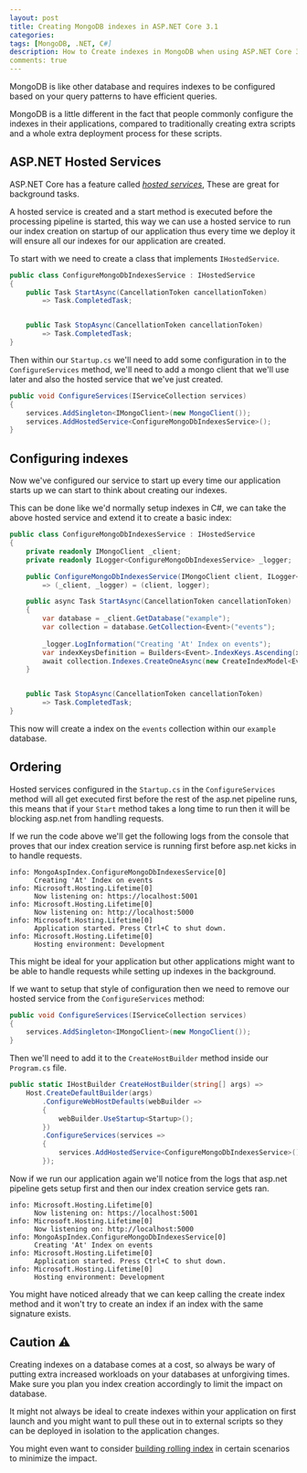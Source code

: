 ```yaml
---
layout: post
title: Creating MongoDB indexes in ASP.NET Core 3.1
categories:
tags: [MongoDB, .NET, C#]
description: How to Create indexes in MongoDB when using ASP.NET Core 3.1
comments: true
---
```


MongoDB is like other database and requires indexes to be configured based on your query patterns to have efficient queries.

MongoDB is a little different in the fact that people commonly configure the indexes in their applications, compared to traditionally creating extra scripts and a whole extra deployment process for these scripts.

## ASP.NET Hosted Services

ASP.NET Core has a feature called _[hosted services](https://docs.microsoft.com/en-us/aspnet/core/fundamentals/host/hosted-services?)_, These are great for background tasks.

A hosted service is created and a start method is executed before the processing pipeline is started, this way we can use a hosted service to run our index creation on startup of our application thus every time we deploy it will ensure all our indexes for our application are created.

To start with we need to create a class that implements `IHostedService`.

```csharp
public class ConfigureMongoDbIndexesService : IHostedService
{ 
    public Task StartAsync(CancellationToken cancellationToken)
        => Task.CompletedTask;


    public Task StopAsync(CancellationToken cancellationToken)
        => Task.CompletedTask;
}
```

Then within our `Startup.cs` we'll need to add some configuration in to the `ConfigureServices` method, we'll need to add a mongo client that we'll use later and also the hosted service that we've just created.

```csharp
public void ConfigureServices(IServiceCollection services)
{
    services.AddSingleton<IMongoClient>(new MongoClient());
    services.AddHostedService<ConfigureMongoDbIndexesService>();
}
```

## Configuring indexes
Now we've configured our service to start up every time our application starts up we can start to think about creating our indexes.

This can be done like we'd normally setup indexes in C#, we can take the above hosted service and extend it to create a basic index:

```csharp
public class ConfigureMongoDbIndexesService : IHostedService
{
    private readonly IMongoClient _client;
    private readonly ILogger<ConfigureMongoDbIndexesService> _logger;

    public ConfigureMongoDbIndexesService(IMongoClient client, ILogger<ConfigureMongoDbIndexesService> logger)
        => (_client, _logger) = (client, logger);

    public async Task StartAsync(CancellationToken cancellationToken)
    {
        var database = _client.GetDatabase("example");
        var collection = database.GetCollection<Event>("events");
        
        _logger.LogInformation("Creating 'At' Index on events");
        var indexKeysDefinition = Builders<Event>.IndexKeys.Ascending(x => x.At);
        await collection.Indexes.CreateOneAsync(new CreateIndexModel<Event>(indexKeysDefinition), cancellationToken: cancellationToken);
    }


    public Task StopAsync(CancellationToken cancellationToken)
        => Task.CompletedTask;
}
```

This now will create a index on the `events` collection within our `example` database.

## Ordering

Hosted services configured in the `Startup.cs` in the `ConfigureServices` method will all get executed first before the rest of the asp.net pipeline runs, this means that if your `Start` method takes a long time to run then it will be blocking asp.net from handling requests.

If we run the code above we'll get the following logs from the console that proves that our index creation service is running first before asp.net kicks in to handle requests.

```text
info: MongoAspIndex.ConfigureMongoDbIndexesService[0]
      Creating 'At' Index on events
info: Microsoft.Hosting.Lifetime[0]
      Now listening on: https://localhost:5001
info: Microsoft.Hosting.Lifetime[0]
      Now listening on: http://localhost:5000
info: Microsoft.Hosting.Lifetime[0]
      Application started. Press Ctrl+C to shut down.
info: Microsoft.Hosting.Lifetime[0]
      Hosting environment: Development
```

This might be ideal for your application but other applications might want to be able to handle requests while setting up indexes in the background.

If we want to setup that style of configuration then we need to remove our hosted service from the `ConfigureServices` method:
```csharp
public void ConfigureServices(IServiceCollection services)
{
    services.AddSingleton<IMongoClient>(new MongoClient());
}
```

Then we'll need to add it to the `CreateHostBuilder` method inside our `Program.cs` file.
```csharp
public static IHostBuilder CreateHostBuilder(string[] args) =>
    Host.CreateDefaultBuilder(args)
        .ConfigureWebHostDefaults(webBuilder =>
        {
            webBuilder.UseStartup<Startup>();
        })
        .ConfigureServices(services =>
        {
            services.AddHostedService<ConfigureMongoDbIndexesService>();
        });
```

Now if we run our application again we'll notice from the logs that asp.net pipeline gets setup first and then our index creation service gets ran.

```text
info: Microsoft.Hosting.Lifetime[0]
      Now listening on: https://localhost:5001
info: Microsoft.Hosting.Lifetime[0]
      Now listening on: http://localhost:5000
info: MongoAspIndex.ConfigureMongoDbIndexesService[0]
      Creating 'At' Index on events
info: Microsoft.Hosting.Lifetime[0]
      Application started. Press Ctrl+C to shut down.
info: Microsoft.Hosting.Lifetime[0]
      Hosting environment: Development
```

You might have noticed already that we can keep calling the create index method and it won't try to create an index if an index with the same signature exists.

## Caution ⚠

Creating indexes on a database comes at a cost, so always be wary of putting extra increased workloads on your databases at unforgiving times. Make sure you plan you index creation accordingly to limit the impact on database.

It might not always be ideal to create indexes within your application on first launch and you might want to pull these out in to external scripts so they can be deployed in isolation to the application changes.

You might even want to consider [building rolling index](https://docs.mongodb.com/manual/tutorial/build-indexes-on-replica-sets/#build-indexes-on-replica-sets) in certain scenarios to minimize the impact.

